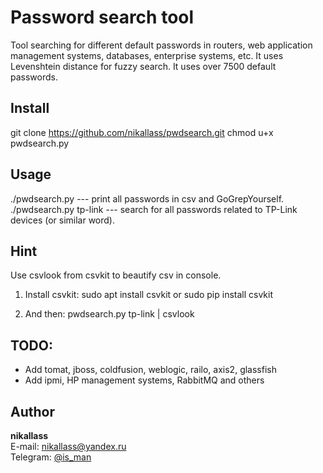 # Password search tool
Tool searching for different default passwords in routers, web application management systems, databases, enterprise systems, etc. It uses Levenshtein distance for fuzzy search. It uses over 7500 default passwords.

## Install
git clone https://github.com/nikallass/pwdsearch.git
chmod u+x pwdsearch.py

## Usage
./pwdsearch.py            ---    print all passwords in csv and GoGrepYourself.
./pwdsearch.py tp-link    ---    search for all passwords related to TP-Link devices (or similar word).

## Hint
Use csvlook from csvkit to beautify csv in console.

1) Install csvkit:
    sudo apt install csvkit
    or
    sudo pip install csvkit

2) And then: 
    pwdsearch.py tp-link | csvlook


## TODO:
* Add tomat, jboss, coldfusion, weblogic, railo, axis2, glassfish
* Add ipmi, HP management systems, RabbitMQ and others

## Author
**nikallass**
<br>E-mail: <nikallass@yandex.ru>
<br>Telegram: [@is_man](https://t.me/is_man)